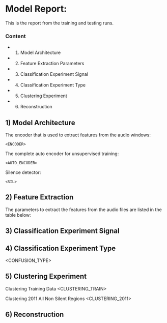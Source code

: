 # Model Report: <VERSION>
    
This is the report from the training and testing runs.

### Content    
   - 1) Model Architecture
   - 2) Feature Extraction Parameters
   - 3) Classification Experiment Signal
   - 4) Classification Experiment Type
   - 5) Clustering Experiment
   - 6) Reconstruction

## 1) Model Architecture    
The encoder that is used to extract features from the audio windows:
```
<ENCODER>
```
    
The complete auto encoder for unsupervised training:
```
<AUTO_ENCODER>
```
    
Silence detector:
```
<SIL>
```     

## 2) Feature Extraction
The parameters to extract the features from the audio files are listed in the table below:    
<PARAMS>
    
## 3) Classification Experiment Signal
<CONFUSION>
    
## 4) Classification Experiment Type
<CONFUSION_TYPE>

## 5) Clustering Experiment 
Clustering Training Data
<CLUSTERING_TRAIN>

Clustering 2011 All Non Silent Regions
<CLUSTERING_2011>
        
## 6) Reconstruction
<RECONSTRUCTION>  